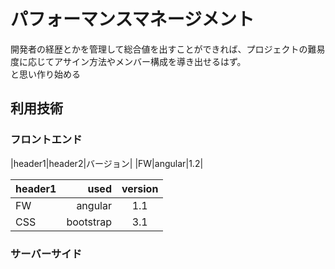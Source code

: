 # パフォーマンスマネージメント

開発者の経歴とかを管理して総合値を出すことができれば、プロジェクトの難易度に応じてアサイン方法やメンバー構成を導き出せるはず。  
と思い作り始める

## 利用技術

### フロントエンド

|header1|header2|バージョン|
|FW|angular|1.2|

|header1|used|version|
|:--|--:|:--:|
|FW|angular|1.1|
|CSS|bootstrap|3.1|

### サーバーサイド

